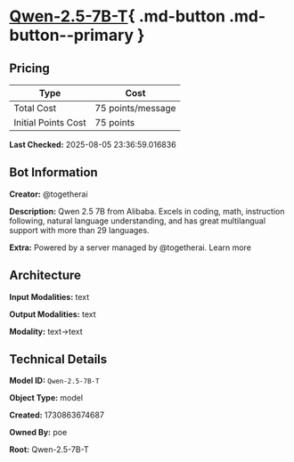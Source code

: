 # [Qwen-2.5-7B-T](https://poe.com/Qwen-2.5-7B-T){ .md-button .md-button--primary }

## Pricing

| Type | Cost |
|------|------|
| Total Cost | 75 points/message |
| Initial Points Cost | 75 points |

**Last Checked:** 2025-08-05 23:36:59.016836


## Bot Information

**Creator:** @togetherai

**Description:** Qwen 2.5 7B from Alibaba. Excels in coding, math, instruction following, natural language understanding, and has great multilangual support with more than 29 languages.

**Extra:** Powered by a server managed by @togetherai. Learn more


## Architecture

**Input Modalities:** text

**Output Modalities:** text

**Modality:** text->text


## Technical Details

**Model ID:** `Qwen-2.5-7B-T`

**Object Type:** model

**Created:** 1730863674687

**Owned By:** poe

**Root:** Qwen-2.5-7B-T
